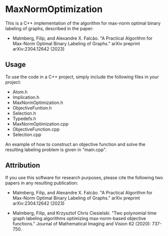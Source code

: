 # MaxNormOptimization
This is a C++ implementation of the algorithm for max-norm optimal binary labeling of graphs, described in the paper:

- Malmberg, Filip, and Alexandre X. Falcão. "A Practical Algorithm for Max-Norm Optimal Binary Labeling of Graphs." arXiv preprint arXiv:2304.12642 (2023)

## Usage
To use the code in a C++ project, simply include the following files in your project:

- Atom.h
- Implication.h
- MaxNormOptimization.h
- ObjectiveFuntion.h
- Selection.h
- Typedefs.h
- MaxNormOptimization.cpp
- ObjectiveFunction.cpp
- Selection.cpp

An example of how to construct an objective function and solve the resulting labeling problem is given in "main.cpp". 

## Attribution
If you use this software for research purposes, please cite the following two papers in any resulting publication:

- Malmberg, Filip, and Alexandre X. Falcão. "A Practical Algorithm for Max-Norm Optimal Binary Labeling of Graphs." arXiv preprint arXiv:2304.12642 (2023)

- Malmberg, Filip, and Krzysztof Chris Ciesielski. "Two polynomial time graph labeling algorithms optimizing max-norm-based objective functions." Journal of Mathematical Imaging and Vision 62 (2020): 737-750.


